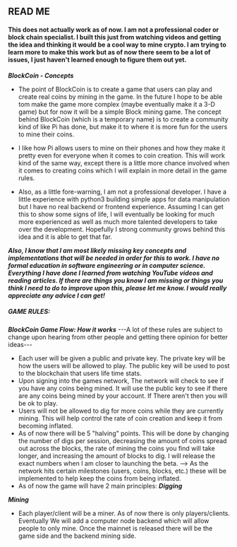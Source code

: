 ## READ ME
#### This does not actually work as of now. I am not a professional coder or block chain specialist. I built this just from watching videos and getting the idea and thinking it would be a cool way to mine crypto. I am trying to learn more to make this work but as of now there seem to be a lot of issues, I just haven't learned enough to figure them out yet. 

***BlockCoin - Concepts***

- The point of BlockCoin is to create a game that users can play and create real coins by mining in the game. In the future I hope to be able tom make the game more complex (maybe eventually make it a 3-D game) but for now it will be a simple Block mining game. The concept behind BlockCoin (which is a temporary name) is to create a community kind of like Pi has done, but make it to where it is more fun for the users to mine their coins.

- I like how Pi allows users to mine on their phones and how they make it pretty even for everyone when it comes to coin creation. This will work kind of the same way, except there is a little more chance involved when it comes to creating coins which I will explain in more detail in the game rules.

- Also, as a little fore-warning, I am not a professional developer. I have a little experience with python3 building simple apps for data manipulation but I have no real backend or frontend experience. Assuming I can get this to show some signs of life, I will eventually be looking for much more experienced as well as much more talented developers to take over the development. Hopefully I strong community grows behind this idea and it is able to get that far.

***Also, I know that I am most likely missing key concepts and implementations that will be needed in order for this to work. I have no formal education in software engineering or in computer science. Everything I have done I learned from watching YouTube videos and reading articles. If there are things you know I am missing or things you think I need to do to improve upon this, please let me know. I would really appreciate any advice I can get!***



##### GAME RULES:
***BlockCoin Game Flow: How it works***
---A lot of these rules are subject to change upon hearing from other people and getting there opinion for better ideas---

+ Each user will be given a public and private key. The private key will be how the users will be allowed to play. The public key will be used to post to the blockchain that users life time stats.
+ Upon signing into the games network, The network will check to see if you have any coins being mined. It will use the public key to see if there are any coins being mined by your account. If There aren't then you will be ok to play.
+ Users will not be allowed to dig for more coins while they are currently mining. This will help control the rate of coin creation and keep it from becoming inflated.
+ As of now there will be 5 "halving" points. This will be done by changing the number of digs per session, decreasing the amount of coins spread out across the blocks, the rate of mining the coins you find will take longer, and increasing the amount of blocks to dig. I will release the exact numbers when I am closer to launching the beta.
--> As the network hits certain milestones (users, coins, blocks, etc.) these will be implemented to help keep the coins from being inflated.
+ As of now the game will have 2 main principles:
***Digging***

***Mining***
- Each player/client will be a miner. As of now there is only players/clients. Eventually We will add a computer node backend which will allow people to only mine. Once the mainnet is released there will be the game side and the backend mining side.
